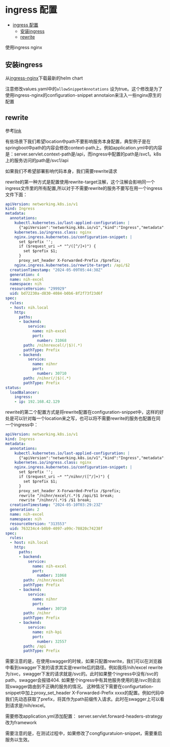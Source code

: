 # ingress 配置

<!-- @import "[TOC]" {cmd="toc" depthFrom=1 depthTo=6 orderedList=false} -->

<!-- code_chunk_output -->

- [ingress 配置](#ingress-配置)
  - [安装ingress](#安装ingress)
  - [rewrite](#rewrite)

<!-- /code_chunk_output -->


使用ingress nginx

## 安装ingress

从[ingress-nginx](https://github.com/kubernetes/ingress-nginx)下载最新的helm chart

注意修改values.yaml中的`allowSnippetAnnotations` 设为true。这个修改是为了使用ingress-nginx的configuration-snippet annotaion来注入一些nginx原生的配置

## rewrite

参考[link](https://support.huaweicloud.com/usermanual-cce/cce_10_0696.html)

有些场景下我们希望location中path不要影响服务本身配置，典型例子是在springboot中path的内容会修改context-path上。例如application.yml中的内容是：server.servlet.context-path是/api，而ingress中配置的path是/svc1。k8s上的服务访问的path是/svc1/api

如果我们不希望部署影响代码本身，我们需要rewrite请求

rewrite的第一种方式是配置使用rewrite-target注解，这个注解会影响同一个ingress文件里的所有配置,所以对于不需要rewrite的服务不要写在用一个ingress文件下面：

```yml
apiVersion: networking.k8s.io/v1
kind: Ingress                   
metadata:    
  annotations:
    kubectl.kubernetes.io/last-applied-configuration: |
      {"apiVersion":"networking.k8s.io/v1","kind":"Ingress","metadata":{"annotations":{"kubernetes.io/ingress.class":"nginx","nginx.ingress.kubernetes.io/configuration-snippet":"set $p
    kubernetes.io/ingress.class: nginx                                                                                                                                                  
    nginx.ingress.kubernetes.io/configuration-snippet: |
      set $prefix '';                                   
      if ($request_uri ~* "^/([^/]+)") {
        set $prefix $1;                 
      }                
      proxy_set_header X-Forwarded-Prefix /$prefix;
    nginx.ingress.kubernetes.io/rewrite-target: /api/$2
  creationTimestamp: "2024-05-09T05:44:38Z"            
  generation: 4                            
  name: nih-excel
  namespace: nih 
  resourceVersion: "299929"
  uid: bd72230a-d830-4084-b0b6-8f2f73f23d6f
spec:                                      
  rules:
  - host: nih.local
    http:          
      paths:
      - backend:
          service:
            name: nih-excel
            port:          
              number: 31068
        path: /nihnrexcel(/|$)(.*)
        pathType: Prefix          
      - backend:        
          service:
            name: nihnr
            port:      
              number: 30710
        path: /nihnr(/|$)(.*)
        pathType: Prefix     
status:                 
  loadBalancer:
    ingress:   
    - ip: 192.168.42.129
```

rewrite的第二个配置方式是将rewrite配置在configuration-snippet中，这样的好处是可以针对每一个location来之写，也可以将不需要rewrite的服务也配置在同一个ingress中：

```yaml
apiVersion: networking.k8s.io/v1                                                          
kind: Ingress                         
metadata:
  annotations:                  
    kubectl.kubernetes.io/last-applied-configuration: |
      {"apiVersion":"networking.k8s.io/v1","kind":"Ingress","metadata":{"annotations":{"kubernetes.io/ingress.class":"nginx","nginx.ingress.kubernetes.io/configuration-snippet":"set $prefix '';
    kubernetes.io/ingress.class: nginx
    nginx.ingress.kubernetes.io/configuration-snippet: |
      set $prefix '';                 
      if ($request_uri ~* "^/nihnr/([^/]+)") {                
        set $prefix $1;
      }                                                
      proxy_set_header X-Forwarded-Prefix /$prefix;                                                                                                                                     
      rewrite ^/nihnr/excel/(.*)$ /api/$1 break;        
      rewrite ^/nihnr/(.*)$ /$1 break;                                                                              
  creationTimestamp: "2024-05-10T03:29:23Z"                                                                                                                        
  generation: 2                                                                   
  name: nih-excel
  namespace: nih                           
  resourceVersion: "313553"
  uid: 763234c4-b0b9-4097-a99c-78820c74238f
spec:           
  rules:                   
  - host: nih.local                        
    http:
      paths:
      - backend:   
          service:
            name: nih-excel
            port:
              number: 31068
        path: /nihnr/excel 
        pathType: Prefix
      - backend:           
          service:        
            name: nihnr 
            port:
              number: 30710
        path: /nihnr   
        pathType: Prefix
      - backend:           
          service:  
            name: nih-kpi
            port:
              number: 32557
        path: /api       
        pathType: Prefix

```

需要注意的是，在使用swagger的时候，如果只配置rewrite，我们可以在浏览器中看到swagger下发的请求其实是rewrite后的路径。例如我将/nih/excel rewrite为/svc，swagger下发的请求就是/svc的。此时如果整个ingress中没有/svc的path，swagger会报错404. 如果整个ingress中有其他服务使用的是/svc则会出现swagger路由到不正确的服务的情况。
这种情况下需要在configurtation-snippet中加上proxy_set_header X-Forwarded-Prefix xxxx的配置。例如代码中我们先动态获取了prefix，将其作为path前缀传入请求。此时在swagger上可以看到请求是/nih/excel。

需要修改application.yml添加配置： server.servlet.forward-headers-strategy改为framework

需要注意的是，在测试过程中，如果修改了congfiguratuion-snippet，需要重启服务以生效。
